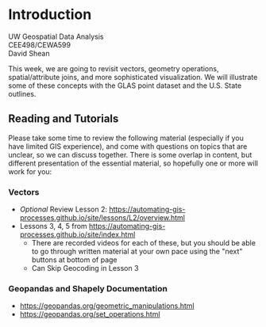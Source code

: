 # Introduction

UW Geospatial Data Analysis  
CEE498/CEWA599  
David Shean  

This week, we are going to revisit vectors, geometry operations, spatial/attribute joins, and more sophisticated visualization.  We will illustrate some of these concepts with the GLAS point dataset and the U.S. State outlines.

## Reading and Tutorials
Please take some time to review the following material (especially if you have limited GIS experience), and come with questions on topics that are unclear, so we can discuss together.  There is some overlap in content, but different presentation of the essential material, so hopefully one or more will work for you:

### Vectors
* *Optional* Review Lesson 2: https://automating-gis-processes.github.io/site/lessons/L2/overview.html
* Lessons 3, 4, 5 from https://automating-gis-processes.github.io/site/index.html
    * There are recorded videos for each of these, but you should be able to go through written material at your own pace using the "next" buttons at bottom of page
    * Can Skip Geocoding in Lesson 3

### Geopandas and Shapely Documentation
* https://geopandas.org/geometric_manipulations.html
* https://geopandas.org/set_operations.html
